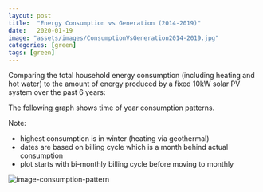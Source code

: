 ```yaml
---
layout: post
title:  "Energy Consumption vs Generation (2014-2019)"
date:   2020-01-19
image: "assets/images/ConsumptionVsGeneration2014-2019.jpg"
categories: [green]
tags: [green]
---
```


Comparing the total household energy consumption (including heating and hot water) to the amount of energy produced by
a fixed 10kW solar PV system over the past 6 years:


The following graph shows time of year consumption patterns.

Note:

+ highest consumption is in winter (heating via geothermal)
+ dates are based on billing cycle which is a month behind actual consumption
+ plot starts with bi-monthly billing cycle before moving to monthly

![image-consumption-pattern]({{site.baseurl}}/assets/images/Consumption2014-2019.jpg)
